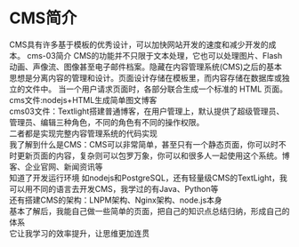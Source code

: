 # CMS简介
CMS具有许多基于模板的优秀设计，可以加快网站开发的速度和减少开发的成本。
cms-03简介  CMS的功能并不只限于文本处理，它也可以处理图片、Flash动画、声像流、图像甚至电子邮件档案。隐藏在内容管理系统(CMS)之后的基本思想是分离内容的管理和设计。页面设计存储在模板里，而内容存储在数据库或独立的文件中。 当一个用户请求页面时，各部分联合生成一个标准的 HTML 页面。  
cms文件:nodejs+HTML生成简单图文博客  
cms03文件：Textlight搭建普通博客，在用户管理上，默认提供了超级管理员、管理员、编辑三种角色，不同的角色有不同的操作权限。  
二者都是实现完整内容管理系统的代码实现  
我了解到什么是CMS：CMS可以非常简单，甚至只有一个静态页面，你可以时不时更新页面的内容，复杂则可以包罗万象，你可以和很多人一起使用这个系统。博客、企业官网、新闻资讯等  
知道了开发运行环境 如nodejs和PostgreSQL，还有轻量级CMS的TextLight，我可以用不同的语言去开发CMS，我学过的有Java、Python等  
还有搭建CMS的架构：LNPM架构、Nginx架构、node.js本身  
基本了解后，我能自己做一些简单的页面，把自己的知识点总结归纳，形成自己的体系  
它让我学习的效率提升，让思维更加连贯
